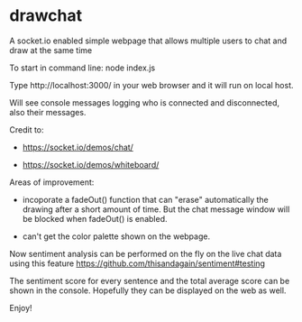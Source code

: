 # drawchat
A socket.io enabled simple webpage that allows multiple users to chat and draw at the same time

To start in command line: node index.js

Type http://localhost:3000/ in your web browser and it will run on local host. 

Will see console messages logging who is connected and disconnected, also their messages. 

Credit to:
- https://socket.io/demos/chat/

- https://socket.io/demos/whiteboard/

Areas of improvement:
- incoporate a fadeOut() function that can "erase" automatically the drawing after a short amount of time. But the chat message window will be blocked when fadeOut() is enabled.

- can't get the color palette shown on the webpage.

Now sentiment analysis can be performed on the fly on the live chat data using this feature https://github.com/thisandagain/sentiment#testing

The sentiment score for every sentence and the total average score can be shown in the console. Hopefully they can be displayed on the web as well. 

Enjoy!
